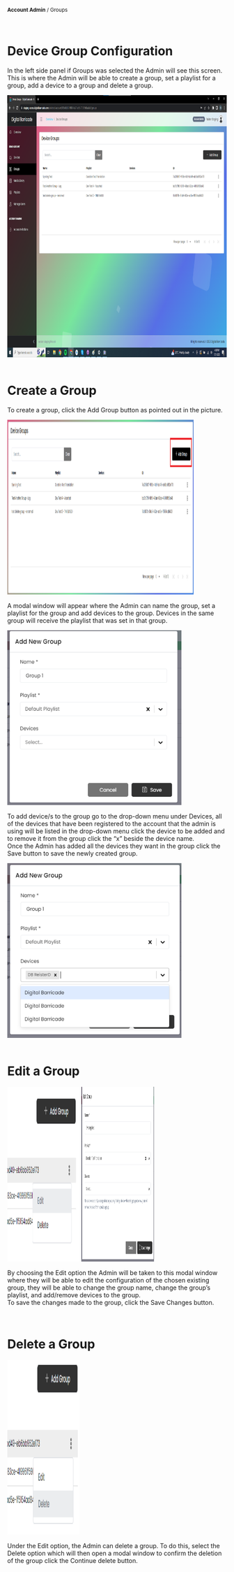 <small><b>Account Admin</b> / Groups</small>

<br />
<h1>Device Group Configuration</h1>
<div class="description">
    <p>
        In the left side panel if Groups was selected the Admin will see this screen. This is where the Admin will be able to create a group, set a playlist for a group, add a device to a group and delete a group.
    </p>
    <img class="center" src="/images/image301.png" alt="device_config"  width="100%" height="600">
</div>

<br />
<h1>Create a Group</h1>
<div class="description">
    <p> 
        To create a group, click the Add Group button as pointed out in the picture.
    </p>
    <img src="/images/image302.png" alt="create_device_config"  width="85%" height="400">
   <p> 
        A modal window will appear where the Admin can name the group, set a playlist for the group and add devices to the group. Devices in the same group will receive the playlist that was set in that group.
    </p>
    <img src="/images/304.png" alt="add_device_config"  width="400" height="400">
    <p> 
        To add device/s to the group go to the drop-down menu under Devices, all of the devices that have been registered to the account that the admin is using will be listed in the drop-down menu click the device to be added and to remove it from the group click the “x” beside the device name.
    <br />
        Once the Admin has added all the devices they want in the group click the Save button to save the newly created group.
    </p>
    <img src="/images/image305.png" alt="create_device_config"  width="400" height="400">
  
</div>

<br />
<h1>Edit a Group</h1>
<div class="description">
    <img src="/images/image308.png" alt="edit_device_config"  width="33%" height="400">
    <img src="/images/image309.png" alt="edit_device_config"  width="33%" height="400">
    <p> 
       By choosing the Edit option the Admin will be taken to this modal window where they will be able to edit the configuration of the chosen existing group, they will be able to change the group name, change the group’s playlist, and add/remove devices to the group.
    <br />
        To save the changes made to the group, click the Save Changes button.
    </p>
</div>

<br />
<h1>Delete a Group</h1>
<div class="description">
    <img src="/images/image310.png" alt="edit_device_config"  width="33%" height="400">
    <p> 
       Under the Edit option, the Admin can delete a group. To do this, select the Delete option which will then open a modal window to confirm the deletion of the group click the Continue delete button.
    </p>
</div>
